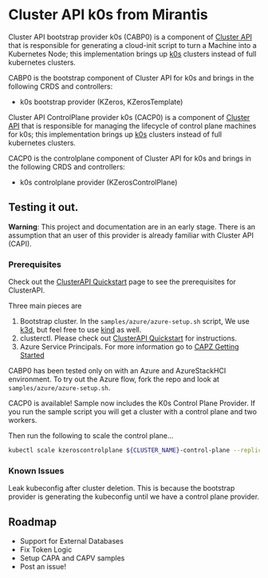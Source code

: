 # Cluster API k0s from Mirantis

Cluster API bootstrap provider k0s (CABP0) is a component of [Cluster API](https://github.com/kubernetes-sigs/cluster-api/blob/master/README.md) that is responsible for generating a cloud-init script to turn a Machine into a Kubernetes Node; this implementation brings up [k0s](https://k0sproject.io/) clusters instead of full kubernetes clusters.

CABP0 is the bootstrap component of Cluster API for k0s and brings in the following CRDS and controllers:
- k0s bootstrap provider (KZeros, KZerosTemplate)

Cluster API ControlPlane provider k0s (CACP0) is a component of [Cluster API](https://github.com/kubernetes-sigs/cluster-api/blob/master/README.md) that is responsible for managing the lifecycle of control plane machines for k0s; this implementation brings up [k0s](https://k0sproject.io/) clusters instead of full kubernetes clusters.

CACP0 is the controlplane component of Cluster API for k0s and brings in the following CRDS and controllers:
- k0s controlplane provider (KZerosControlPlane)

## Testing it out.

**Warning**: This project and documentation are in an early stage. There is an assumption that an user of this provider is already familiar with Cluster API (CAPI).  


### Prerequisites

Check out the [ClusterAPI Quickstart](https://cluster-api.sigs.k8s.io/user/quick-start.html) page to see the prerequisites for ClusterAPI.

Three main pieces are 

1. Bootstrap cluster. In the `samples/azure/azure-setup.sh` script, We use [k3d](https://k3d.io/), but feel free to use [kind](https://kind.sigs.k8s.io/) as well.
2. clusterctl. Please check out [ClusterAPI Quickstart](https://cluster-api.sigs.k8s.io/user/quick-start.html) for instructions.
3. Azure Service Principals. For more information go to [CAPZ Getting Started](https://github.com/kubernetes-sigs/cluster-api-provider-azure/blob/master/docs/getting-started.md)

CABP0 has been tested only on with an Azure and AzureStackHCI environment. To try out the Azure flow, fork the repo and look at `samples/azure/azure-setup.sh`.

CACP0 is available! Sample now includes the K0s Control Plane Provider. If you run the sample script you will get a cluster with a control plane and two workers.

Then run the following to scale the control plane...
```sh
kubectl scale kzeroscontrolplane ${CLUSTER_NAME}-control-plane --replicas 3
```

### Known Issues

Leak kubeconfig after cluster deletion. This is because the bootstrap provider is generating the kubeconfig until we have a control plane provider. 

## Roadmap

* Support for External Databases
* Fix Token Logic
* Setup CAPA and CAPV samples
* Post an issue!

